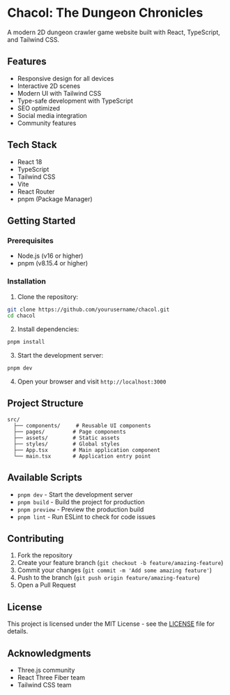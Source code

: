 # Chacol: The Dungeon Chronicles

A modern 2D dungeon crawler game website built with React, TypeScript, and Tailwind CSS.

## Features

- Responsive design for all devices
- Interactive 2D scenes
- Modern UI with Tailwind CSS
- Type-safe development with TypeScript
- SEO optimized
- Social media integration
- Community features

## Tech Stack

- React 18
- TypeScript
- Tailwind CSS
- Vite
- React Router
- pnpm (Package Manager)

## Getting Started

### Prerequisites

- Node.js (v16 or higher)
- pnpm (v8.15.4 or higher)

### Installation

1. Clone the repository:
```bash
git clone https://github.com/yourusername/chacol.git
cd chacol
```

2. Install dependencies:
```bash
pnpm install
```

3. Start the development server:
```bash
pnpm dev
```

4. Open your browser and visit `http://localhost:3000`

## Project Structure

```
src/
  ├── components/     # Reusable UI components
  ├── pages/         # Page components
  ├── assets/        # Static assets
  ├── styles/        # Global styles
  ├── App.tsx        # Main application component
  └── main.tsx       # Application entry point
```

## Available Scripts

- `pnpm dev` - Start the development server
- `pnpm build` - Build the project for production
- `pnpm preview` - Preview the production build
- `pnpm lint` - Run ESLint to check for code issues

## Contributing

1. Fork the repository
2. Create your feature branch (`git checkout -b feature/amazing-feature`)
3. Commit your changes (`git commit -m 'Add some amazing feature'`)
4. Push to the branch (`git push origin feature/amazing-feature`)
5. Open a Pull Request

## License

This project is licensed under the MIT License - see the [LICENSE](LICENSE) file for details.

## Acknowledgments

- Three.js community
- React Three Fiber team
- Tailwind CSS team 